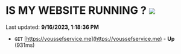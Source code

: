 # IS MY WEBSITE RUNNING ? [![](https://img.shields.io/static/v1?label=Sponsor&message=%E2%9D%A4&logo=GitHub&color=%23fe8e86)](https://github.com/sponsors/<username>)

Last updated: **9/16/2023, 1:18:36 PM**

- `GET` [https://youssefservice.me](https://youssefservice.me) - **Up** (931ms)
